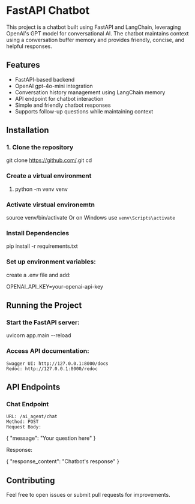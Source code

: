 # FastAPI Chatbot

This project is a chatbot built using FastAPI and LangChain, leveraging OpenAI's GPT model for conversational AI. The chatbot maintains context using a conversation buffer memory and provides friendly, concise, and helpful responses.

## Features
- FastAPI-based backend
- OpenAI gpt-4o-mini integration
- Conversation history management using LangChain memory
- API endpoint for chatbot interaction
- Simple and friendly chatbot responses
- Supports follow-up questions while maintaining context

## Installation

### 1. Clone the repository

git clone https://github.com/<your-repo-name>.git
cd <your-repo-name>

### Create a virtual environment
1. python -m venv venv
### Activate virstual environemtn 
source venv/bin/activate Or on Windows use `venv\Scripts\activate`

### Install Dependencies

pip install -r requirements.txt

### Set up environment variables:

create a .env file and add:

OPENAI_API_KEY=your-openai-api-key

## Running the Project

### Start the FastAPI server:

uvicorn app.main --reload

### Access API documentation:

    Swagger UI: http://127.0.0.1:8000/docs
    Redoc: http://127.0.0.1:8000/redoc


## API Endpoints

### Chat Endpoint

    URL: /ai_agent/chat
    Method: POST
    Request Body:

{
  "message": "Your question here"
}

Response:

{
  "response_content": "Chatbot's response"
}

## Contributing

Feel free to open issues or submit pull requests for improvements.